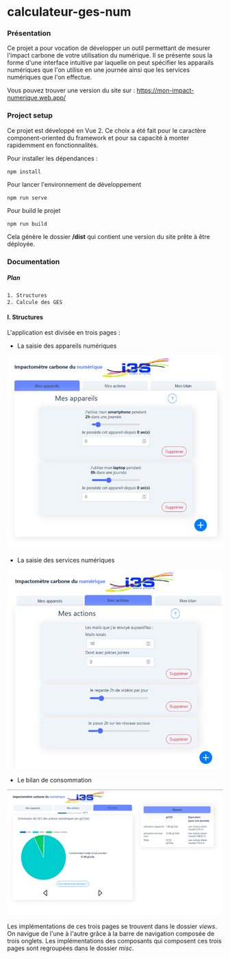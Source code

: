 # calculateur-ges-num

### Présentation

Ce projet a pour vocation de développer un outil permettant de mesurer l'impact carbone de votre utilisation du numérique. Il se présente sous la forme d'une interface intuitive par laquelle on peut spécifier les apparails numériques que l'on utilise en une journée ainsi que les services numériques que l'on effectue.

Vous pouvez trouver une version du site sur : https://mon-impact-numerique.web.app/



### Project setup

Ce projet est développé en Vue 2. Ce choix a été fait pour le caractère component-oriented du framework et pour sa capacité à monter rapidemment en fonctionnalités. 

Pour installer les dépendances : 
```
npm install
```

Pour lancer l'environnement de développement
```
npm run serve
```

Pour build le projet
```
npm run build
```

Cela génère le dossier **/dist** qui contient une version du site prête à être déployée.  

### Documentation 

##### Plan
  
    1. Structures
    2. Calcule des GES


#### I. Structures


L'application est divisée en trois pages :

  - La saisie des appareils numériques

  ![pagedevice](documentation/PageDevice.PNG)
  
  
  - La saisie des services numériques

![pageaction](documentation/PageAction.PNG)

  - Le bilan de consommation

![pageaction](documentation/PageBilan.PNG)


Les implémentations de ces trois pages se trouvent dans le dossier *views*. On navigue de l'une à l'autre grâce à la barre de navigation composée de trois onglets. Les implémentations des composants qui composent ces trois pages sont regroupées dans le dossier *misc*.
